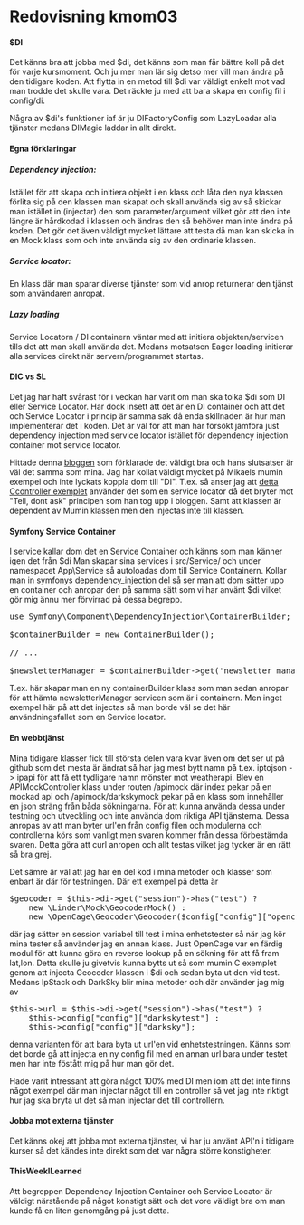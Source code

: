 ---
---
Redovisning kmom03
=========================

#### $DI
Det känns bra att jobba med $di, det känns som man får bättre koll på det för varje kursmoment.
Och ju mer man lär sig detso mer vill man ändra på den tidigare koden.
Att flytta in en metod till $di var väldigt enkelt mot vad man trodde det skulle vara.
Det räckte ju med att bara skapa en config fil i config/di.

Några av $di's funktioner iaf är ju DIFactoryConfig som LazyLoadar alla tjänster medans DIMagic laddar in allt direkt.

#### Egna förklaringar
##### Dependency injection:
Istället för att skapa och initiera objekt i en klass och låta den nya klassen förlita sig på den klassen man skapat och skall använda sig av så skickar man istället in (injectar) den som parameter/argument vilket gör att den inte längre är hårdkodad i klassen och ändras den så behöver man inte ändra på koden. Det gör det även väldigt mycket lättare att testa då man kan skicka in en Mock klass som och inte använda sig av den ordinarie klassen.

##### Service locator: 
En klass där man sparar diverse tjänster som vid anrop returnerar den tjänst som användaren anropat.

##### Lazy loading
Service Locatorn / DI containern väntar med att initiera objekten/servicen tills det att man skall använda det. Medans motsatsen Eager loading initierar alla services direkt när servern/programmet startas. 

#### DIC vs SL
Det jag har haft svårast för i veckan har varit om man ska tolka $di som DI eller Service Locator.
Har dock insett att det är en DI container och att det och Service Locator i princip är samma sak
då enda skillnaden är hur man implementerar det i koden.
Det är väl för att man har försökt jämföra just dependency injection med service locator istället för dependency injection container mot service locator.

Hittade denna [bloggen](https://adamcod.es/2013/11/25/service-locator-vs-dependency-injection-container.html) som förklarade det väldigt bra och hans slutsatser är väl det samma som mina.
Jag har kollat väldigt mycket på Mikaels mumin exempel och inte lyckats koppla dom till "DI".
T.ex. så anser jag att [detta Ccontroller exemplet](https://github.com/dbwebb-se/ramverk1/blob/master/example/sample/c/src/Controller/CController.php#L40-L42) använder det som en service locator då det bryter mot "Tell, dont ask" principen som han tog upp i bloggen. Samt att klassen är dependent av Mumin klassen men den injectas inte till klassen.

#### Symfony Service Container
I service kallar dom det en Service Container och känns som man känner igen det från $di
Man skapar sina services i src/Service/ och under namespacet App\Service så autoloadas dom till Service Containern. Kollar man in symfonys [dependency_injection](https://symfony.com/doc/current/components/dependency_injection.html) del så ser man att dom sätter upp en container och anropar den på samma sätt
som vi har använt $di vilket gör mig ännu mer förvirrad på dessa begrepp.
<pre>
use Symfony\Component\DependencyInjection\ContainerBuilder;

$containerBuilder = new ContainerBuilder();

// ...

$newsletterManager = $containerBuilder->get('newsletter_manager');
</pre>
T.ex. här skapar man en ny containerBuilder klass som man sedan anropar för att hämta newsletterManager servicen som är i containern. Men inget exempel här på att det injectas så man borde väl se det här användningsfallet som en Service locator.

#### En webbtjänst
Mina tidigare klasser fick till största delen vara kvar även om det ser ut på github som det mesta är ändrat så har jag mest bytt namn på t.ex. iptojson -> ipapi för att få ett tydligare namn mönster mot weatherapi.
Blev en APIMockController klass under routen /apimock där index pekar på en mockad api och /apimock/darkskymock pekar på en klass som innehåller en json sträng från båda sökningarna. För att kunna använda dessa under testning och utveckling och inte använda dom riktiga API tjänsterna.
Dessa anropas av att man byter url'en från config filen och modulerna och controllerna körs som vanligt men svaren kommer från dessa förbestämda svaren. Detta göra att curl anropen och allt testas vilket jag tycker är en rätt så bra grej.

Det sämre är väl att jag har en del kod i mina metoder och klasser som enbart är där för testningen.
Där ett exempel på detta är
<pre>
$geocoder = $this->di->get("session")->has("test") ?
    new \Linder\Mock\GeocoderMock() :
    new \OpenCage\Geocoder\Geocoder($config["config"]["opencage"]);
</pre>
där jag sätter en session variabel till test i mina enhetstester så när jag kör mina tester så använder jag en annan klass. Just OpenCage var en färdig modul för att kunna göra en reverse lookup på en sökning för att få fram lat,lon. Detta skulle ju givetvis kunna bytts ut så som mumin C exemplet genom att injecta Geocoder klassen i $di och sedan byta ut den vid test. Medans IpStack och DarkSky blir mina metoder och där använder jag mig av
<pre>
$this->url = $this->di->get("session")->has("test") ?
    $this->config["config"]["darkskytest"] :
    $this->config["config"]["darksky"];
</pre> 
denna varianten för att bara byta ut url'en vid enhetstestningen.
Känns som det borde gå att injecta en ny config fil med en annan url bara under testet men har inte föstått mig på hur man gör det.

Hade varit intressant att göra något 100% med DI men iom att det inte finns något exempel där man injectar något till en controller så vet jag inte riktigt hur jag ska bryta ut det så man injectar det till controllern.

#### Jobba mot externa tjänster
Det känns okej att jobba mot externa tjänster, vi har ju använt API'n i tidigare kurser så det kändes inte direkt som det var några större konstigheter.

#### ThisWeekILearned
Att begreppen Dependency Injection Container och Service Locator är väldigt närstående på något konstigt sätt och det vore väldigt bra om man kunde få en liten genomgång på just detta.
